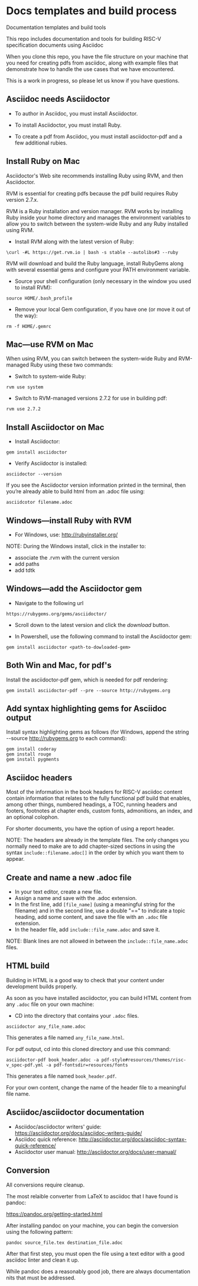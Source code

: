 # Docs templates and build process

Documentation templates and build tools

This repo includes documentation and tools for building RISC-V specification documents using Asciidoc

When you clone this repo, you have the file structure on your machine that you need for creating pdfs from asciidoc, along with example files that demonstrate how to handle the use cases that we have encountered.

This is a work in progress, so please let us know if you have questions.

## Asciidoc needs Asciidoctor

- To author in Asciidoc, you must install Asciidoctor.

- To install Asciidoctor, you must install Ruby.

- To create a pdf from Asciidoc, you must install asciidoctor-pdf and a few additional rubies.

## Install Ruby on Mac

Asciidoctor's Web site recommends installing Ruby using RVM, and then Asciidoctor.

RVM is essential for creating pdfs because the pdf build requires Ruby version 2.7.x.

RVM is a Ruby installation and version manager. RVM works by installing Ruby inside your home directory and manages the environment variables to allow you to switch between the system-wide Ruby and any Ruby installed using RVM.

- Install RVM along with the latest version of Ruby:

```
\curl -#L https://get.rvm.io | bash -s stable --autolibs#3 --ruby
```

RVM will download and build the Ruby language, install RubyGems along with several essential gems and configure your PATH environment variable.

- Source your shell configuration (only necessary in the window you used to install RVM):

```
source HOME/.bash_profile
```

- Remove your local Gem configuration, if you have one (or move it out of the way):

```
rm -f HOME/.gemrc
```

## Mac—use RVM on Mac


When using RVM, you can switch between the system-wide Ruby and RVM-managed Ruby using these two commands:

- Switch to system-wide Ruby:

```
rvm use system
```

- Switch to RVM-managed versions 2.7.2 for use in building pdf:

```
rvm use 2.7.2
```

## Install Asciidoctor on Mac

- Install Asciidoctor:

```
gem install asciidoctor
```

- Verify Asciidoctor is installed:

```
asciidoctor --version
```

If you see the Asciidoctor version information printed in the terminal, then you’re already able to build html from an .adoc file using:

```
asciidcotor filename.adoc
```

## Windows—install Ruby with RVM

- For Windows, use: http://rubyinstaller.org/

NOTE: During the Windows install, click in the installer to:

- associate the .rvm with the current version
- add paths
- add tdtk

## Windows—add the Asciidoctor gem

- Navigate to the following url

```
https://rubygems.org/gems/asciidoctor/
```

- Scroll down to the latest version and click the *download* button.

- In Powershell, use the following command to install the Asciidoctor gem:

```
gem install asciidoctor <path-to-dowloaded-gem>
```

## Both Win and Mac, for pdf's

Install the asciidoctor-pdf gem, which is needed for pdf rendering:

```
gem install asciidoctor-pdf --pre --source http://rubygems.org
```

## Add syntax highlighting gems for Asciidoc output

Install syntax highlighting gems as follows (for Windows, append the string --source http://rubygems.org to each command):

```
gem install coderay
gem install rouge
gem install pygments
``` 

## Asciidoc headers

Most of the information in the book headers for RISC-V asciidoc content contain information that relates to the fully functional pdf build that enables, among other things, numbered headings, a TOC, running headers and footers, footnotes at chapter ends, custom fonts, admonitions, an index, and an optional colophon. 

For shorter documents, you have the option of using a report header.

NOTE: The headers are already in the template files. The only changes you normally need to make are to add chapter-sized sections in using the syntax `include::filename.adoc[]` in the order by which you want them to appear.

## Create and name a new .adoc file

- In your text editor, create a new file.
- Assign a name and save with the .adoc extension.
- In the first line, add `[file_name]` (using a meaningful string for the filename) and in the second line, use a double "==" to indicate a topic heading, add some content, and save the file with an `.adoc` file extension.
- In the header file, add `include::file_name.adoc` and save it.

NOTE: Blank lines are not allowed in between the `include::file_name.adoc` files.

## HTML build

Building in HTML is a good way to check that your content under development builds properly. 

As soon as you have installed asciidoctor, you can build HTML content from any `.adoc` file on your own machine:

- CD into the directory that contains your `.adoc` files.

```
asciidoctor any_file_name.adoc
```
This generates a file named `any_file_name.html`.

For pdf output, cd into this cloned directory and use this command:

```
asciidoctor-pdf book_header.adoc -a pdf-style#resources/themes/risc-v_spec-pdf.yml -a pdf-fontsdir=resources/fonts
```

This generates a file named `book_header.pdf`. 

For your own content, change the name of the header file to a meaningful file name.

## Asciidoc/asciidoctor documentation

* Asciidoc/asciidoctor writers' guide: https://asciidoctor.org/docs/asciidoc-writers-guide/
* Asciidoc quick reference: http://asciidoctor.org/docs/asciidoc-syntax-quick-reference/
* Asciidoctor user manual: http://asciidoctor.org/docs/user-manual/


## Conversion

All conversions require cleanup.

The most relaible converter from LaTeX to asciidoc that I have found is pandoc:

https://pandoc.org/getting-started.html

After installing pandoc on your machine, you can begin the conversion using the following pattern:

```cmd
pandoc source_file.tex destination_file.adoc
```

After that first step, you must open the file using a text editor with a good asciidoc linter and clean it up.

While pandoc does a reasonably good job, there are always documentation nits that must be addressed.


